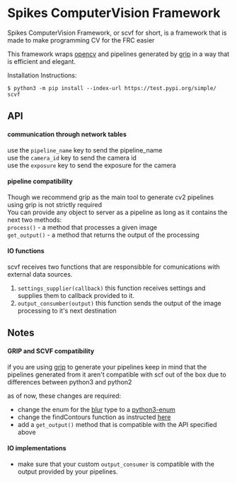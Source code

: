 # Spikes ComputerVision Framework

Spikes ComputerVision Framework, or scvf for short,
  is a framework that is made to make programming CV for the FRC easier
  
This framework wraps [opencv](www.opencv.org) and pipelines generated by [grip](https://wpiroboticsprojects.github.io/GRIP/#/)
in a way that is efficient and elegant.

Installation Instructions:

```
$ python3 -m pip install --index-url https://test.pypi.org/simple/ scvf
```
## API

#### communication through network tables
use the ```pipeline_name``` key to send the pipeline_name <br/>
use the ```camera_id``` key to send the camera id <br/>
use the ```exposure``` key to send the exposure for the camera

#### pipeline compatibility
Though we recommend grip as the main tool to generate cv2 pipelines
using grip is not strictly required <br/>
You can provide any object to server as a pipeline as long as it contains the next two methods: <br>
```process()``` - a method that processes a given image <br/>
```get_output()``` - a method that returns the output of the processing

#### IO functions 
scvf receives two functions that are responsibble for comunications with external data sources. <br/>
1. ```settings_supplier(callback)``` this function receives settings and supplies them to callback provided to it.
2. ```output_consumber(output)``` this function sends the output of the image processing to it's next destination
## Notes

#### GRIP and SCVF compatibility
if you are using [grip](https://wpiroboticsprojects.github.io/GRIP/#/)
to generate your pipelines keep in mind that the pipelines generated from it
 aren't compatible with scf out of the box due to differences between python3 and python2
 
as of now, these changes are required:

* change the enum for the [blur](https://docs.opencv.org/2.4/doc/tutorials/imgproc/gausian_median_blur_bilateral_filter/gausian_median_blur_bilateral_filter.html) type to a [python3-enum](https://docs.python.org/3/library/enum.html)
* change the findContours function as instructed [here](https://stackoverflow.com/questions/25504964/opencv-python-valueerror-too-many-values-to-unpack)
* add a ```get_output()``` method that is compatible with the API specified above

#### IO implementations
* make sure that your custom ```output_consumer``` is compatible with the output provided by your pipelines.